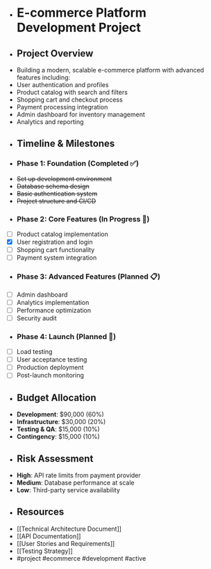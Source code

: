 - # E-commerce Platform Development Project
- ## Project Overview
- Building a modern, scalable e-commerce platform with advanced features including:
- User authentication and profiles
- Product catalog with search and filters
- Shopping cart and checkout process
- Payment processing integration
- Admin dashboard for inventory management
- Analytics and reporting
- ## Timeline & Milestones
- ### Phase 1: Foundation (Completed ✅)
- ~~Set up development environment~~
- ~~Database schema design~~
- ~~Basic authentication system~~
- ~~Project structure and CI/CD~~
- ### Phase 2: Core Features (In Progress 🚧)
- [ ] Product catalog implementation
- [x] User registration and login
- [ ] Shopping cart functionality
- [ ] Payment system integration
- ### Phase 3: Advanced Features (Planned 📋)
- [ ] Admin dashboard
- [ ] Analytics implementation
- [ ] Performance optimization
- [ ] Security audit
- ### Phase 4: Launch (Planned 🚀)
- [ ] Load testing
- [ ] User acceptance testing
- [ ] Production deployment
- [ ] Post-launch monitoring
- ## Budget Allocation
- **Development**: $90,000 (60%)
- **Infrastructure**: $30,000 (20%)
- **Testing & QA**: $15,000 (10%)
- **Contingency**: $15,000 (10%)
- ## Risk Assessment
- **High**: API rate limits from payment provider
- **Medium**: Database performance at scale
- **Low**: Third-party service availability
- ## Resources
- [[Technical Architecture Document]]
- [[API Documentation]]
- [[User Stories and Requirements]]
- [[Testing Strategy]]
- #project #ecommerce #development #active